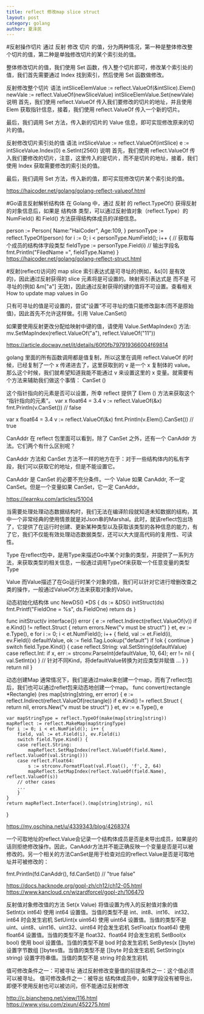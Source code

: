 ```yaml
---
title: reflect 修改map slice struct
layout: post
category: golang
author: 夏泽民
---
```

#反射操作切片
通过 反射 修改 切片 的值，分为两种情况，第一种是整体修改整个切片的值，第二种是单独修改切片的某个索引处的值。

整体修改切片的值，我们使用 Set 函数，传入整个切片即可，修改某个索引处的值，我们首先需要通过 Index 找到索引，然后使用 Set 函数做修改。

反射修改整个切片
语法
intSliceElemValue := reflect.ValueOf(&intSlice).Elem()
newVale := reflect.ValueOf(newSliceValue)
intSliceElemValue.Set(newVale)
说明
首先，我们使用 reflect.ValueOf 传入我们要修改的切片的地址，并且使用 Elem 获取指针信息，接着，我们使用 reflect.ValueOf 传入一个新的切片。

最后，我们调用 Set 方法，传入新的切片的 Value 信息，即可实现修改原来的切片的值。

反射修改切片索引处的值
语法
intSliceValue := reflect.ValueOf(intSlice)
e := intSliceValue.Index(0)
e.SetInt(2560)
说明
首先，我们使用 reflect.ValueOf 传入我们要修改的切片，注意，这里传入的是切片，而不是切片的地址，接着，我们使用 Index 获取需要修改的索引处的值。

最后，我们调用 Set 方法，传入新的值，即可实现修改切片某个索引处的值。

https://haicoder.net/golang/golang-reflect-valueof.html
<!-- more -->
#Go语言反射解析结构体
在 Golang 中，通过 反射 的 reflect.TypeOf() 获得反射的对象信息后，如果是 结构体 类型，可以通过反射值对象（reflect.Type）的 NumField() 和 Field() 方法获得结构体成员的详细信息。


person := Person{
		Name:"HaiCoder",
		Age:109,
	}
	personType := reflect.TypeOf(person)
	for i := 0; i < personType.NumField(); i++ {
		// 获取每个成员的结构体字段类型
		fieldType := personType.Field(i)
		// 输出字段名
		fmt.Println("FiledName =", fieldType.Name)
}
https://haicoder.net/golang/golang-reflect-struct.html

#反射(reflect)访问的 map
 slice 索引表达式是可寻址的(例如，&s[0] 是有效的)，因此通过反射获得的 slice 元素将是可设置的。映射索引表达式是 而不是 可寻址的(例如 &m["a"] 无效)，因此通过反射获得的键的值将不可设置。查看相关How to update map values in Go

只有可寻址的值是可设置的，尝试“设置”不可寻址的值只能修改副本(而不是原始值)，因此首先不允许这样做。引用 Value.CanSet()

如果要使用反射更改分配给映射中键的值，请使用 Value.SetMapIndex() 方法:
mv.SetMapIndex(reflect.ValueOf("a"), reflect.ValueOf("11"))

https://article.docway.net/it/details/60f0fb797919366004f69814

golang 里面的所有函数调用都是值复制，所以这里在调用 reflect.ValueOf 的时候，已经复制了一个 x 传递进去了，这里获取到的 v 是一个 x 复制体的 value。那么这个时候，我们就希望知道我能不能通过 v 来设置这里的 x 变量。就需要有个方法来辅助我们做这个事情： CanSet ()

这个指针指向的元素是否可以设置，所幸 reflect 提供了 Elem () 方法来获取这个 “指针指向的元素”。
var x float64 = 3.4
v := reflect.ValueOf(&x)
fmt.Println(v.CanSet()) // false

var x float64 = 3.4
v := reflect.ValueOf(&x)
fmt.Println(v.Elem().CanSet()) // true


CanAddr
在 reflect 包里面可以看到，除了 CanSet 之外，还有一个 CanAddr 方法。它们两个有什么区别呢？

CanAddr 方法和 CanSet 方法不一样的地方在于：对于一些结构体内的私有字段，我们可以获取它的地址，但是不能设置它。

CanAddr 是 CanSet 的必要不充分条件。一个 Value 如果 CanAddr, 不一定 CanSet。但是一个变量如果 CanSet，它一定 CanAddr。

https://learnku.com/articles/51004

当需要处理处理动态数据结构时，我们无法在编译阶段就知道未知数据的结构，其中一个非常经典的使用情景就是对Json串的Marshal。此时，就该reflect包出场了，它提供了在运行时创建、更新某种类型以及获取该类型的各种信息的能力，有了它，我们不仅能有效处理动态数据类型，还可以大大提高代码的复用性、可读性。

Type
在reflect包中，是用Type来描述Go中某个对象的类型，并提供了一系列方法，来获取类型的相关信息，一般通过调用TypeOf来获取一个任意变量的类型Type

Value
而Value描述了在Go运行时某个对象的值，我们可以针对它进行增删改查之类的操作，一般通过ValueOf方法来获取对象的Value。

动态初始化结构体
unc NewDS() *DS {
	ds := &DS{}
	initStruct(ds)
	fmt.Printf("FieldOne = %s", ds.FieldOne)
	return ds
}

func initStruct(v interface{}) error {
   e := reflect.Indirect(reflect.ValueOf(v))
   if e.Kind() != reflect.Struct {
      return errors.New("v must be struct")
   }
   et, ev := e.Type(), e
   for i := 0; i < et.NumField(); i++ {
      field, val := et.Field(i), ev.Field(i)
      defaultValue, ok := field.Tag.Lookup("default")
      if !ok {
         continue
      }
      switch field.Type.Kind() {
      case reflect.String:
         val.SetString(defaultValue)
      case reflect.Int:
         if x, err := strconv.ParseInt(defaultValue, 10, 64); err != nil {
            val.SetInt(x)
         }
      // 针对不同Kind，将defaultValue转换为对应类型并赋值
      ...
      }
   }
   return nil
}

动态创建Map
通常情况下，我们是通过make来创建一个map，而有了reflect包后，我们也可以通过reflet包来动态地创建一个map。
func convert(rectangle *Rectangle) (res map[string]string, err error) {
	e := reflect.Indirect(reflect.ValueOf(rectangle))
	if e.Kind() != reflect.Struct {
		return nil, errors.New("v must be struct")
	}
	et, ev := e.Type(), e

	var mapStringType = reflect.TypeOf(make(map[string]string))
	mapReflect := reflect.MakeMap(mapStringType)
	for i := 0; i < et.NumField(); i++ {
		field, val := et.Field(i), ev.Field(i)
		switch field.Type.Kind() {
		case reflect.String:
			mapReflect.SetMapIndex(reflect.ValueOf(field.Name), reflect.ValueOf(val.String()))
		case reflect.Float64:
			s := strconv.FormatFloat(val.Float(), 'f', 2, 64)
			mapReflect.SetMapIndex(reflect.ValueOf(field.Name), reflect.ValueOf(s))
		// other cases
		...
		}
	}
	return mapReflect.Interface().(map[string]string), nil
}

https://my.oschina.net/u/4339343/blog/4268374

一个可取地址的reflect.Value会记录一个结构体成员是否是未导出成员，如果是的话则拒绝修改操作。因此，CanAddr方法并不能正确反映一个变量是否是可以被修改的。另一个相关的方法CanSet是用于检查对应的reflect.Value是否是可取地址并可被修改的：

fmt.Println(fd.CanAddr(), fd.CanSet()) // "true false"

https://docs.hacknode.org/gopl-zh/ch12/ch12-05.html
https://www.kancloud.cn/wizardforcel/gopl-zh/106470

反射值对象修改值的方法
Set(x Value)	将值设置为传入的反射值对象的值
Setlnt(x int64)	使用 int64 设置值。当值的类型不是 int、int8、int16、 int32、int64 时会发生宕机
SetUint(x uint64)	使用 uint64 设置值。当值的类型不是 uint、uint8、uint16、uint32、uint64 时会发生宕机
SetFloat(x float64)	使用 float64 设置值。当值的类型不是 float32、float64 时会发生宕机
SetBool(x bool)	使用 bool 设置值。当值的类型不是 bod 时会发生宕机
SetBytes(x []byte)	设置字节数组 []bytes值。当值的类型不是 []byte 时会发生宕机
SetString(x string)	设置字符串值。当值的类型不是 string 时会发生宕机

值可修改条件之一：可被寻址
通过反射修改变量值的前提条件之一：这个值必须可以被寻址。
值可修改条件之一：被导出
结构体成员中，如果字段没有被导出，即便不使用反射也可以被访问，但不能通过反射修改

http://c.biancheng.net/view/116.html
https://www.yisu.com/zixun/452275.html